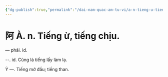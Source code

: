 ```yaml
---
{"dg-publish":true,"permalink":"/dai-nam-quac-am-tu-vi/a-n-tieng-u-tieng-chiu/","tags":["âm-tự-vị"],"created":"2025-08-15T14:51:49.852+07:00"}
---
```


# 阿 À. n. Tiếng ừ, tiếng chịu.

— phải. id.

--. id. Cũng là tiếng lấy làm lạ.

Ỷ ―. Tiếng mở đầu; tiếng than.
